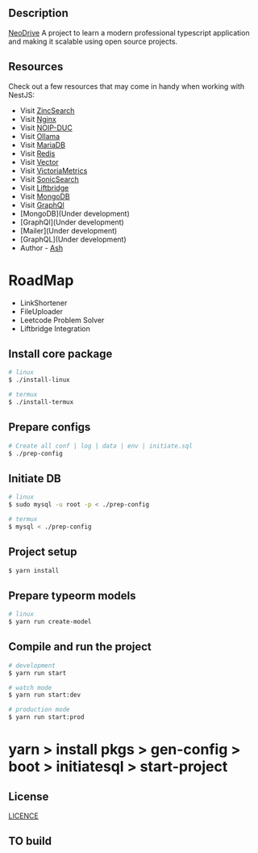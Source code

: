 
## Description

[NeoDrive](https://github.com/ashit1303/NeoDrive) A project to learn a modern professional typescript application and making it scalable using open source projects.

## Resources

Check out a few resources that may come in handy when working with NestJS:

- Visit [ZincSearch](https://zincsearch-docs.zinc.dev/)
- Visit [Nginx](https://nginx.org/en/docs/) 
- Visit [NOIP-DUC](https://my.noip.com/)  
- Visit [Ollama](https://ollama.com/) 
- Visit [MariaDB](https://mariadb.org/documentation/) 
- Visit [Redis](https://redis.io/docs/latest/) 
- Visit [Vector](https://vector.dev/) 
- Visit [VictoriaMetrics](https://github.com/VictoriaMetrics/) 
- Visit [SonicSearch](https://github.com/valeriansaliou/sonic) 
- Visit [Liftbridge](https://github.com/LiftbridgeIO/liftbridge)
- Visit [MongoDB](https://www.mongodb.com/) 
- Visit [GraphQl](https://graphql.org/)
- [MongoDB](Under development) 
- [GraphQl](Under development) 
- [Mailer](Under development)
- [GraphQL](Under development)
- Author - [Ash](https://github.com/ashit1303)

# RoadMap 

- LinkShortener
- FileUploader
- Leetcode Problem Solver
- Liftbridge Integration

## Install core package

```bash
# linux
$ ./install-linux

# termux
$ ./install-termux

```
## Prepare configs

```bash
# Create all conf | log | data | env | initiate.sql
$ ./prep-config
```

## Initiate DB

```bash
# linux
$ sudo mysql -u root -p < ./prep-config

# termux
$ mysql < ./prep-config
```
## Project setup

```bash
$ yarn install
```

## Prepare typeorm models 

```bash
# linux
$ yarn run create-model

```

## Compile and run the project

```bash
# development
$ yarn run start

# watch mode
$ yarn run start:dev

# production mode
$ yarn run start:prod
```

# yarn > install pkgs > gen-config > boot > initiatesql > start-project

## License

[LICENCE](https://github.com/ashit1303/NeoDrive/blob/main/LICENSE)
## TO build

